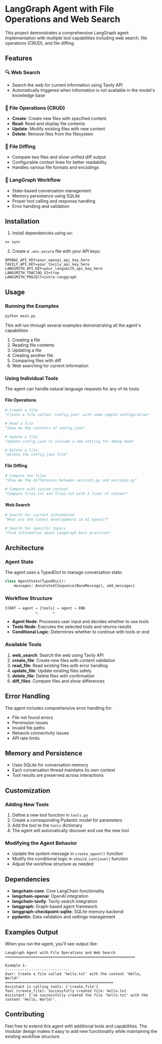 # LangGraph Agent with File Operations and Web Search

This project demonstrates a comprehensive LangGraph agent implementation with multiple tool capabilities including web search, file operations (CRUD), and file diffing.

## Features

### 🔍 Web Search
- Search the web for current information using Tavily API
- Automatically triggered when information is not available in the model's knowledge base

### 📁 File Operations (CRUD)
- **Create**: Create new files with specified content
- **Read**: Read and display file contents
- **Update**: Modify existing files with new content
- **Delete**: Remove files from the filesystem

### 🔄 File Diffing
- Compare two files and show unified diff output
- Configurable context lines for better readability
- Handles various file formats and encodings

### 🧠 LangGraph Workflow
- State-based conversation management
- Memory persistence using SQLite
- Proper tool calling and response handling
- Error handling and validation

## Installation

1. Install dependencies using uv:
```bash
uv sync
```

2. Create a `.env.secure` file with your API keys:
```
OPENAI_API_KEY=your_openai_api_key_here
TAVILY_API_KEY=your_tavily_api_key_here
LANGSMITH_API_KEY=your_langsmith_api_key_here
LANGSMITH_TRACING_V2=true
LANGSMITH_PROJECT=intro-langgraph
```

## Usage

### Running the Examples

```bash
python main.py
```

This will run through several examples demonstrating all the agent's capabilities:
1. Creating a file
2. Reading file contents
3. Updating a file
4. Creating another file
5. Comparing files with diff
6. Web searching for current information

### Using Individual Tools

The agent can handle natural language requests for any of its tools:

#### File Operations
```python
# Create a file
"Create a file called 'config.json' with some sample configuration"

# Read a file
"Show me the contents of config.json"

# Update a file
"Update config.json to include a new setting for debug mode"

# Delete a file
"Delete the config.json file"
```

#### File Diffing
```python
# Compare two files
"Show me the differences between version1.py and version2.py"

# Compare with custom context
"Compare file1.txt and file2.txt with 5 lines of context"
```

#### Web Search
```python
# Search for current information
"What are the latest developments in AI agents?"

# Search for specific topics
"Find information about LangGraph best practices"
```

## Architecture

### Agent State
The agent uses a TypedDict to manage conversation state:
```python
class AgentState(TypedDict):
    messages: Annotated[Sequence[BaseMessage], add_messages]
```

### Workflow Structure
```
START → agent → [tools] → agent → END
              ↘       ↗
```

- **Agent Node**: Processes user input and decides whether to use tools
- **Tools Node**: Executes the selected tools and returns results
- **Conditional Logic**: Determines whether to continue with tools or end

### Available Tools

1. **web_search**: Search the web using Tavily API
2. **create_file**: Create new files with content validation
3. **read_file**: Read existing files with error handling
4. **update_file**: Update existing files safely
5. **delete_file**: Delete files with confirmation
6. **diff_files**: Compare files and show differences

## Error Handling

The agent includes comprehensive error handling for:
- File not found errors
- Permission issues
- Invalid file paths
- Network connectivity issues
- API rate limits

## Memory and Persistence

- Uses SQLite for conversation memory
- Each conversation thread maintains its own context
- Tool results are preserved across interactions

## Customization

### Adding New Tools
1. Define a new tool function in `tools.py`
2. Create a corresponding Pydantic model for parameters
3. Add the tool to the `tools` dictionary
4. The agent will automatically discover and use the new tool

### Modifying the Agent Behavior
- Update the system message in `create_agent()` function
- Modify the conditional logic in `should_continue()` function
- Adjust the workflow structure as needed

## Dependencies

- **langchain-core**: Core LangChain functionality
- **langchain-openai**: OpenAI integration
- **langchain-tavily**: Tavily search integration
- **langgraph**: Graph-based agent framework
- **langgraph-checkpoint-sqlite**: SQLite memory backend
- **pydantic**: Data validation and settings management

## Examples Output

When you run the agent, you'll see output like:

```
LangGraph Agent with File Operations and Web Search
============================================================

Example 1:
------------------------------
User: Create a file called 'hello.txt' with the content 'Hello, World!'
==================================================
Assistant is calling tools: ['create_file']
Tool (create_file): Successfully created file: hello.txt
Assistant: I've successfully created the file 'hello.txt' with the content 'Hello, World!'.
```

## Contributing

Feel free to extend this agent with additional tools and capabilities. The modular design makes it easy to add new functionality while maintaining the existing workflow structure.